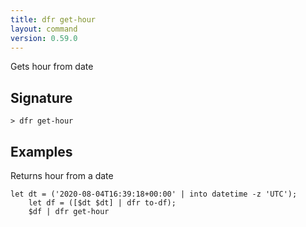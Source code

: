 ```yaml
---
title: dfr get-hour
layout: command
version: 0.59.0
---
```


Gets hour from date

## Signature

```> dfr get-hour ```

## Examples

Returns hour from a date
```shell
let dt = ('2020-08-04T16:39:18+00:00' | into datetime -z 'UTC');
    let df = ([$dt $dt] | dfr to-df);
    $df | dfr get-hour
```

